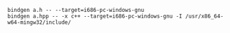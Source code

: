 
    bindgen a.h -- --target=i686-pc-windows-gnu
    bindgen a.hpp -- -x c++ --target=i686-pc-windows-gnu -I /usr/x86_64-w64-mingw32/include/
